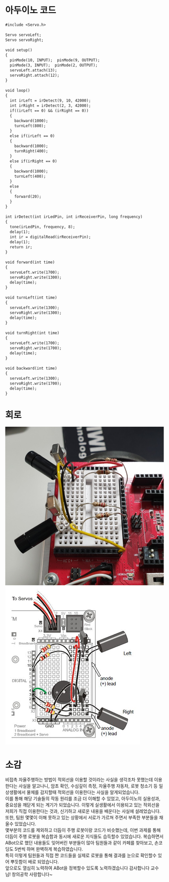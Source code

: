 # 아두이노 코드
```
#include <Servo.h>
 
Servo servoLeft;
Servo servoRight;
 
void setup()                           
{
  pinMode(10, INPUT);  pinMode(9, OUTPUT); 
  pinMode(3, INPUT);  pinMode(2, OUTPUT);
  servoLeft.attach(13);                
  servoRight.attach(12);           
}  
 
void loop()                             
{
  int irLeft = irDetect(9, 10, 42000);      
  int irRight = irDetect(2, 3, 42000);   
  if((irLeft == 0) && (irRight == 0))       
  {
    backward(1000);                     
    turnLeft(800);                     
  }
  else if(irLeft == 0)                       
  {
    backward(1000);                     
    turnRight(400);                  
  }
  else if(irRight == 0)                  
  {
    backward(1000);                     
    turnLeft(400);                       
  }
  else                                    
  {
    forward(20);                        
  }
}

int irDetect(int irLedPin, int irReceiverPin, long frequency)
{
  tone(irLedPin, frequency, 8);            
  delay(1);                              
  int ir = digitalRead(irReceiverPin);     
  delay(1);                             
  return ir;                             
}  

void forward(int time)                     
{
  servoLeft.write(1700);       
  servoRight.write(1300);      
  delay(time);                     
}

void turnLeft(int time)            
{
  servoLeft.write(1300);    
  servoRight.write(1300);     
  delay(time);
}

void turnRight(int time)            
{
  servoLeft.write(1700);   
  servoRight.write(1700);    
  delay(time);
}

void backward(int time)
{
  servoLeft.write(1300);
  servoRight.write(1700);
  delay(time);
}
```
# 회로

![IR](/Source/IR.jpg)
![IR회로](/Source/IR회로.jpg)

# 소감

비접촉 자율주행하는 방법이 적외선을 이용할 것이라는 사실을 생각조차 못했는데 이용한다는 사실을 알고나니,
암초 확인, 수심깊이 측정, 자율주행 자동차, 로봇 청소기 등 일상생활에서 물체를 감지할때 적외선을 이용한다는 사실을 알게되었습니다.  
이를 통해 해당 기술들의 작동 원리를 조금 더 이해할 수 있었고, 아두이노의 실용성과, 중요성을 깨닫게 되는 계기가 되었습니다.
이렇게 실생활에서 이용되고 있는 적외선을 저희가 직접 이용한다는 것과, 신기하고 새로운 내용을 배운다는 사실에 설레었습니다.  
또한, 팀원 몇몇이 이해 못하고 있는 상황에서 서로가 가르쳐 주면서 부족한 부분들을 채울수 있었습니다.  
몇부분의 코드를 제외하고 더듬이 주행 로봇이랑 코드가 비슷했는데, 이번 과제를 통해 더듬이 주행 로봇을 복습함과 동시에 새로운 지식들도 습득할수 있었습니다.
복습하면서 ABot으로 했던 내용들도 잊어버린 부분들이 많아 팀원들과 같이 카페를 찾아보고, 손코딩도 5번씩 하며 완벽하게 복습하였습니다.  
특히 이렇게 팀원들과 직접 짠 코드들을 실제로 로봇을 통해 결과를 눈으로 확인할수 있어 뿌듯함이 배로 되었습니다.  
앞으로도 열심히 노력하여 ABot을 정복할수 있도록 노력하겠습니다 감사합니다 교수님! 창의공학 사랑합니다~

